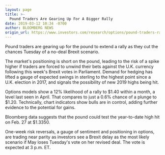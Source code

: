```yaml
---
layout: page
title: >-
  Pound Traders Are Gearing Up For A Bigger Rally
date: 2019-03-12 10:34 -0700
author: BLOOMBERG NEWS
origin_url: https://www.investors.com/research/options/pound-traders-rally-britain/
---
```






Pound traders are gearing up for the pound to extend a rally as they cut the chances Tuesday of a no-deal Brexit scenario.


The market's positioning is short on the pound, leading to the risk of a spike higher if traders are forced to unwind their bets against the U.K. currency following this week's Brexit votes in Parliament. Demand for hedging has lifted a gauge of expected swings in sterling to the highest point since a U.K. election in 2017, and signals the possibility of new 2019 highs being hit.


Options models show a 12% likelihood of a rally to $1.40 within a month, a level last seen in April. That compares to just a 0.6% chance of a plunge to $1.20. Technically, chart indicators show bulls are in control, adding further evidence to the potential for gains.


Bloomberg data suggests that the pound could test the year-to-date high hit on Feb. 27 at $1.3350.


One-week risk reversals, a gauge of sentiment and positioning in options, are trading near parity as investors see a Brexit delay as the most likely scenario if May loses Tuesday's vote on her revised deal. The vote is expected at 3 p.m. ET.


 




